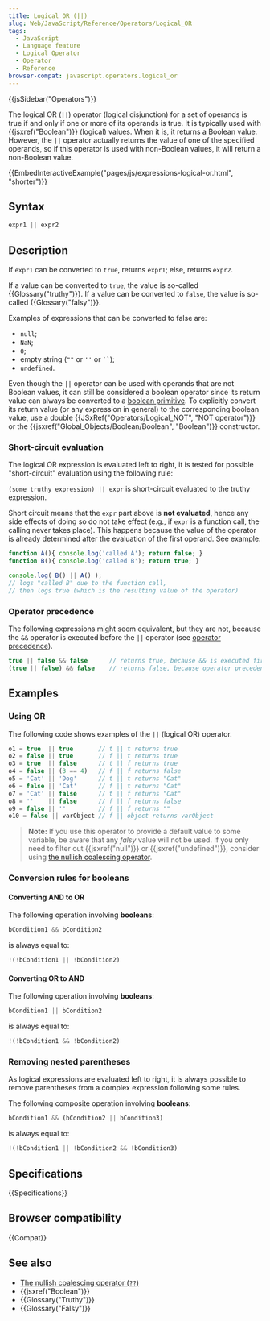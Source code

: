 ```yaml
---
title: Logical OR (||)
slug: Web/JavaScript/Reference/Operators/Logical_OR
tags:
  - JavaScript
  - Language feature
  - Logical Operator
  - Operator
  - Reference
browser-compat: javascript.operators.logical_or
---
```

{{jsSidebar("Operators")}}

The logical OR (`||`) operator (logical disjunction) for a set of operands is
true if and only if one or more of its operands is true. It is typically used
with {{jsxref("Boolean")}} (logical) values. When it is, it returns a
Boolean value. However, the `||` operator actually returns the value of one of
the specified operands, so if this operator is used with non-Boolean values, it
will return a non-Boolean value.

{{EmbedInteractiveExample("pages/js/expressions-logical-or.html", "shorter")}}

## Syntax

```js
expr1 || expr2
```

## Description

If `expr1` can be converted to `true`, returns `expr1`; else, returns `expr2`.

If a value can be converted to `true`, the value is so-called
{{Glossary("truthy")}}. If a value can be converted to `false`, the value
is so-called {{Glossary("falsy")}}.

Examples of expressions that can be converted to false are:

*   `null`;
*   `NaN`;
*   `0`;
*   empty string (`""` or `''` or ` `` `);
*   `undefined`.

Even though the `||` operator can be used with operands that are not Boolean
values, it can still be considered a boolean operator since its return value can
always be converted to a
[boolean primitive](/en-US/docs/Web/JavaScript/Data_structures#boolean_type). To
explicitly convert its return value (or any expression in general) to the
corresponding boolean value, use a double
{{JSxRef("Operators/Logical_NOT", "NOT
  operator")}} or the
{{jsxref("Global_Objects/Boolean/Boolean", "Boolean")}}
constructor.

### Short-circuit evaluation

The logical OR expression is evaluated left to right, it is tested for possible
"short-circuit" evaluation using the following rule:

`(some truthy expression) || expr` is short-circuit evaluated to the truthy
expression.

Short circuit means that the `expr` part above is **not evaluated**, hence any
side effects of doing so do not take effect (e.g., if `expr` is a function call,
the calling never takes place). This happens because the value of the operator
is already determined after the evaluation of the first operand. See example:

```js
function A(){ console.log('called A'); return false; }
function B(){ console.log('called B'); return true; }

console.log( B() || A() );
// logs "called B" due to the function call,
// then logs true (which is the resulting value of the operator)
```

### Operator precedence

The following expressions might seem equivalent, but they are not, because the
`&&` operator is executed before the `||` operator (see
[operator precedence](/en-US/docs/Web/JavaScript/Reference/Operators/Operator_Precedence)).

```js
true || false && false      // returns true, because && is executed first
(true || false) && false    // returns false, because operator precedence cannot apply
```

## Examples

### Using OR

The following code shows examples of the `||` (logical OR) operator.

```js
o1 = true  || true       // t || t returns true
o2 = false || true       // f || t returns true
o3 = true  || false      // t || f returns true
o4 = false || (3 == 4)   // f || f returns false
o5 = 'Cat' || 'Dog'      // t || t returns "Cat"
o6 = false || 'Cat'      // f || t returns "Cat"
o7 = 'Cat' || false      // t || f returns "Cat"
o8 = ''    || false      // f || f returns false
o9 = false || ''         // f || f returns ""
o10 = false || varObject // f || object returns varObject
```

> **Note:** If you use this operator to provide a default value to some
> variable, be aware that any *falsy* value will not be used. If you only need
> to filter out {{jsxref("null")}} or {{jsxref("undefined")}},
> consider using
> [the nullish coalescing operator](/en-US/docs/Web/JavaScript/Reference/Operators/Nullish_coalescing_operator).

### Conversion rules for booleans

#### Converting AND to OR

The following operation involving **booleans**:

```js
bCondition1 && bCondition2
```

is always equal to:

```js
!(!bCondition1 || !bCondition2)
```

#### Converting OR to AND

The following operation involving **booleans**:

```js
bCondition1 || bCondition2
```

is always equal to:

```js
!(!bCondition1 && !bCondition2)
```

### Removing nested parentheses

As logical expressions are evaluated left to right, it is always possible to
remove parentheses from a complex expression following some rules.

The following composite operation involving **booleans**:

```js
bCondition1 && (bCondition2 || bCondition3)
```

is always equal to:

```js
!(!bCondition1 || !bCondition2 && !bCondition3)
```

## Specifications

{{Specifications}}

## Browser compatibility

{{Compat}}

## See also

*   [The nullish coalescing operator (`??`)](/en-US/docs/Web/JavaScript/Reference/Operators/Nullish_coalescing_operator)
*   {{jsxref("Boolean")}}
*   {{Glossary("Truthy")}}
*   {{Glossary("Falsy")}}
